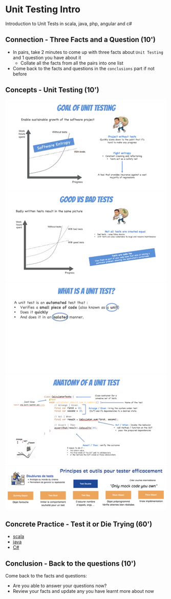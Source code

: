 # Unit Testing Intro
Introduction to Unit Tests in scala, java, php, angular and c#

## Connection - Three Facts and a Question (10')
- In pairs, take 2 minutes to come up with three facts about `Unit Testing` and 1 question you have about it
  - Collate all the facts from all the pairs into one list 
- Come back to the facts and questions in the `conclusions` part if not before

## Concepts - Unit Testing (10')
![Unit Testing](img/unit-testing.png)
![Good vs Bad Tests](img/good-vs-bad.png)
![What is a Unit Test](img/what-is-unit-test.png)
![Anatomy of Unit Tests](img/anatomy-of-unit-test.png)
![Test Doubles](img/test-doubles.png)

## Concrete Practice - Test it or Die Trying (60')
- [scala](scala/how-to.md)
- [java](java/how-to.md)
- [C#](c%23/how-to.md)

## Conclusion - Back to the questions (10')
Come back to the facts and questions:
- Are you able to answer your questions now? 
- Review your facts and update any you have learnt more about now
